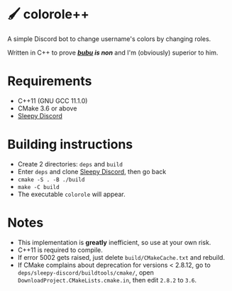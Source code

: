 # 🖌️ colorole++

A simple Discord bot to change username's colors by changing roles.

Written in C++ to prove ***<a href="https://github.com/bubu1441006/colorole">bubu</a> is non*** and I'm (obviously) superior to him.

# Requirements
- C++11 (GNU GCC 11.1.0)
- CMake 3.6 or above
- <a href="https://github.com/yourWaifu/sleepy-discord">Sleepy Discord</a>

# Building instructions
- Create 2 directories: `deps` and `build`
- Enter `deps` and clone <a href="https://github.com/yourWaifu/sleepy-discord">Sleepy Discord</a>, then go back
- `cmake -S . -B ./build`
- `make -C build`
- The executable `colorole` will appear.

# Notes
- This implementation is **greatly** inefficient, so use at your own risk.
- C++11 is required to compile.
- If error 5002 gets raised, just delete `build/CMakeCache.txt` and rebuild.
- If CMake complains about deprecation for versions < 2.8.12, go to `deps/sleepy-discord/buildtools/cmake/`, open `DownloadProject.CMakeLists.cmake.in`, then edit `2.8.2` to `3.6`.